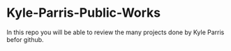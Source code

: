# Kyle-Parris-Public-Works
In this repo you will be able to review the many projects done by Kyle Parris befor github.


